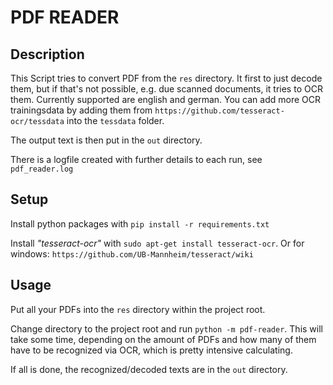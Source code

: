 # PDF READER

## Description

This Script tries to convert PDF from the `res` directory. It first to just decode them, but if that's not possible, 
e.g. due scanned documents, it tries to OCR them. Currently supported are english and german. You can add more OCR 
trainingsdata by adding them from `https://github.com/tesseract-ocr/tessdata` into the `tessdata` folder.

The output text is then put in the `out` directory.

There is a logfile created with further details to each run, see `pdf_reader.log`

## Setup
Install python packages with `pip install -r requirements.txt`

Install *"tesseract-ocr"* with `sudo apt-get install tesseract-ocr`.
Or for windows: `https://github.com/UB-Mannheim/tesseract/wiki`

## Usage

Put all your PDFs into the `res` directory within the project root.

Change directory to the project root and run `python -m pdf-reader`. This will take some time, depending on the amount 
of PDFs and how many of them have to be recognized via OCR, which is pretty intensive calculating.

If all is done, the recognized/decoded texts are in the `out` directory.
